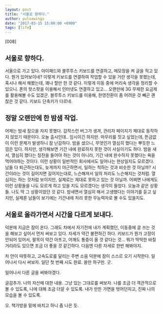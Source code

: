 ```yaml
---
layout: post
title: "서울로 향하다."
author: pulsewings
date: "2017-03-15 15:00:00 +0900"
tags: [life]
---
```


[008]

## 서울로 향하다.
서울으로 가고 있다. 아이패드와 블루투스 키보드를 연결하고, 메모장을 켜 글을 적고 있다. 뭔가 있어보이네? 이렇게 키보드를 연결하여 작업할 수 있을 거란 생각을 못했는데, 혹시나 해서 해봤는데, 꽤나 할만 한 것 같다. 이렇게 이동 중에 머리속 생각을 정리할 수 있으니. 폰의 핫스팟을 이용해서 인터넷도 연결하고 있고... 오랜만에 3G 무제한 요금제를 활용해볼 수도 있겠군. 블루투스 키보드를 이용해, 한영전환이 좀 어려운 것 빼곤 괜찮은 것 같다. 키보드 단축키가 다르네.

## 정말 오랜만에 한 밤샘 작업.
어제는 밤새 잠으을 자지 못했다. 갑작스런 버그가 생겨, 관리자 페이지가 제대로 동작하지 않았기 때문이다. 오늘 출시인데.. 임시이긴 하지만. 마무리를 짓고 싶었는데, 뜬금없이 이런 문제가 발생하니 참 난감하다. 밤을 샜으니, 무엇인가 열심히 했다는 뿌듯한 느낌은 있다. 하지만, 생각해보면 기간 내에 완료하지 못한 것이 사실이기도 하다. 밤을 새서, 열심히 했다는 칭찬을 들어야 하는 것이 아니라, 기간 내에 완수하지 못했다는 욕을 먹어야하는 것이다. 이런 상황이 일반적인 회사에서도 일어나는 현상일지도 모르겠다. 남들 다 퇴근하는대도, 늦게까지 야근하면서, 일하는 척하는 것과 비슷한 것 아닐까? 시간이라는 것이 길어지면 길어지는대로, 느슨해져서 일의 처리도 느슨해지는 것처럼. 열심히는 하는 것처럼 보이지만, 실제로는 제대로 못하고 있는 것 아닐까. 어쩌면 나에게도 이런 상황들을 나도 모르게 하고 있을 지도 모르겠다는 생각이 들었다. 오늘과 같은 상황들. 나도 딱 그 상황이었던 것 같다. 밤새면서 열심히 해서 고생했다는 이야기를 듣고 싶지만, 실제론 남들이 보기에는 기간내에 처리 못한 무능력자로 볼 수도 있을지도.

## 서울로 올라가면서 시간을 다르게 보내다.
덕분에 지금은 잠이 온다. 그래도 차에서 자기전에 내가 계획했던, 이동중에 글 쓰는 것을 해보고 싶어서 먼저 써보고 있다. 자세가 약간 불편하긴 하다. 키보드가 뭔가 고정이 안되어 있어서, 팔목이 약간 아프고, 어깨도 통증이 올 것 같다는 것... 뭐가 딱딱한 바칠 거리라도 있으면 조금 더 좋을 것 같긴하다. 다음엔 다른 자세로 한번 해봐야지.

차 안이 따뜻하고, 고속도로를 달리는 주변 소음 덕분에 잠이 스스르 오기 시작한다. 일어나서 다시 써보자. 일단 첫 번째 시도 완료.
쓸만 하구만. 굿.

일어나서 다른 글을 써봐야겠다.

글감추가. 나의 자산에 대한 내용.
그냥 있는 그대로를 써보자.
나를 조금 더 객관적으로 볼 수 있도록,
나에 대해 조금 더알 수 있도록.
내가 만든 가면을 벗어던지고,
진짜 나의 모습을 볼 수 있도록.

오. 책가방을 밑에 바치고 하니 좀 나은 듯.
